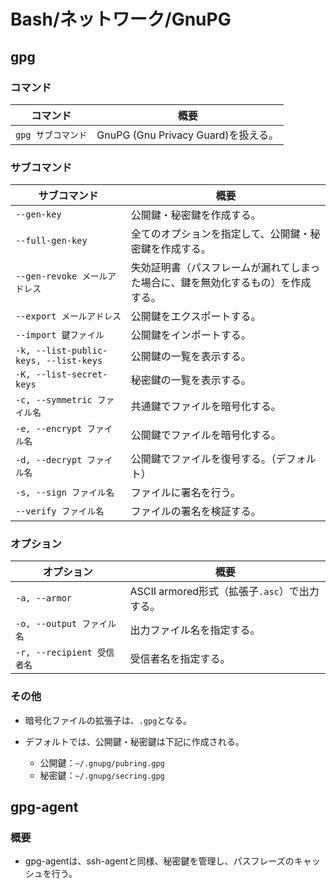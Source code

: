 # Bash/ネットワーク/GnuPG

## gpg

### コマンド

|コマンド|概要|
|---|---|
|`gpg サブコマンド`|GnuPG (Gnu Privacy Guard)を扱える。|

### サブコマンド

|サブコマンド|概要|
|---|---|
|`--gen-key`|公開鍵・秘密鍵を作成する。|
|`--full-gen-key`|全てのオプションを指定して、公開鍵・秘密鍵を作成する。|
|`--gen-revoke メールアドレス`|失効証明書（パスフレームが漏れてしまった場合に、鍵を無効化するもの）を作成する。|
|`--export メールアドレス`|公開鍵をエクスポートする。|
|`--import 鍵ファイル`|公開鍵をインポートする。|
|`-k, --list-public-keys, --list-keys`|公開鍵の一覧を表示する。|
|`-K, --list-secret-keys`|秘密鍵の一覧を表示する。|
|`-c, --symmetric ファイル名`|共通鍵でファイルを暗号化する。|
|`-e, --encrypt ファイル名`|公開鍵でファイルを暗号化する。|
|`-d, --decrypt ファイル名`|公開鍵でファイルを復号する。（デフォルト）|
|`-s, --sign ファイル名`|ファイルに署名を行う。|
|`--verify ファイル名`|ファイルの署名を検証する。|

### オプション

| オプション                 | 概要                                          |
| -------------------------- | --------------------------------------------- |
| `-a, --armor`              | ASCII armored形式（拡張子`.asc`）で出力する。 |
| `-o, --output ファイル名`  | 出力ファイル名を指定する。                    |
| `-r, --recipient 受信者名` | 受信者名を指定する。                          |

### その他

- 暗号化ファイルの拡張子は、`.gpg`となる。
- デフォルトでは、公開鍵・秘密鍵は下記に作成される。

  - 公開鍵：`~/.gnupg/pubring.gpg`
  - 秘密鍵：`~/.gnupg/secring.gpg`

## gpg-agent

### 概要

- gpg-agentは、ssh-agentと同様、秘密鍵を管理し、パスフレーズのキャッシュを行う。
